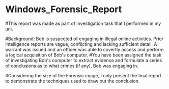 # Windows_Forensic_Report

#This report was made as part of investigation task that I performed in my uni.

#Background: Bob is suspected of engaging in illegal online activities. Prior intelligence reports are vague, conflicting and lacking sufficient detail. A warrant was issued and an officer was able to covertly access and perform a logical acquisition of Bob's computer. 
#You have been assigned the task of investigating Bob's computer to extract evidence and formulate a series of conclusions as to what crimes (if any), Bob was engaging in.

#Considering the size of the Forensic image, I only present the final report to demonstrate the techniques used to draw out the conclusion.
